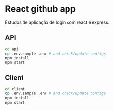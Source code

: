 # React github app

Estudos de aplicação de login com react e express.

## API

```bash
cd api
cp .env.sample .env # and check/update configs
npm install
npm start
```

## Client

```bash
cd client
cp .env.sample .env # and check/update configs
npm install
npm start
```
